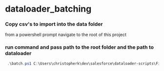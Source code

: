 # dataloader_batching

### Copy csv's to import into the data folder
 
from a powershell prompt 
navigate to the root of this project

### run command and pass path to the root folder and the path to dataloader

```powershell
 .\batch.ps1 C:\Users\christopherk\dev\salesforce\dataloader-scripts\FirstTry C:\Users\christopherk\dataloader

```
